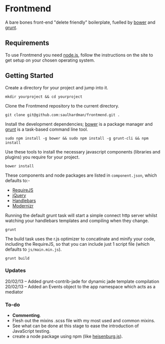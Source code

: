# Frontmend

A bare bones front-end "delete friendly" boilerplate, fuelled by [bower](http://twitter.github.com/bower/) and [grunt](http://gruntjs.com/).

## Requirements

To use Frontmend you need [node.js](http://nodejs.org/), follow the instructions on the site to get setup on your chosen operating system.

## Getting Started

Create a directory for your project and jump into it.

`mkdir yourproject && cd yourproject`

Clone the Frontmend repository to the current directory.

`git clone git@github.com:saulhardman/frontmend.git .`

Install the development dependencies; [bower](http://twitter.github.com/bower/) is a package manager and [grunt](http://gruntjs.com/) is a task-based command line tool.

`sudo npm install -g bower && sudo npm install -g grunt-cli && npm install`

Use these tools to install the necessary javascript components (libraries and plugins) you require for your project.

`bower install`

These components and node packages are listed in `component.json`, which defaults to:-

- [RequireJS](http://requirejs.org/)
- [jQuery](http://jquery.com/)
- [Handlebars](http://handlebarsjs.com/)
- [Modernizr](http://modernizr.com/)

Running the default grunt task will start a simple connect http server whilst watching your handlebars templates and compiling when they change.

`grunt`

The build task uses the r.js optimizer to concatinate and minify your code, including the RequireJS, so that you can include just 1 script file (which defaults to `js/main.min.js`).

`grunt build`

### Updates

20/02/13 – Added grunt-contrib-jade for dynamic jade template compilation
20/02/13 – Added an Events object to the app namespace which acts as a mediator

### To-do

- **Commenting**.
- Flesh out the mixins .scss file with my most used and common mixins.
- See what can be done at this stage to ease the introduction of JavaScript testing.
- create a node package using npm (like [heisenburg.js](https://github.com/Heisenbergjs/heisenberg-npm)).